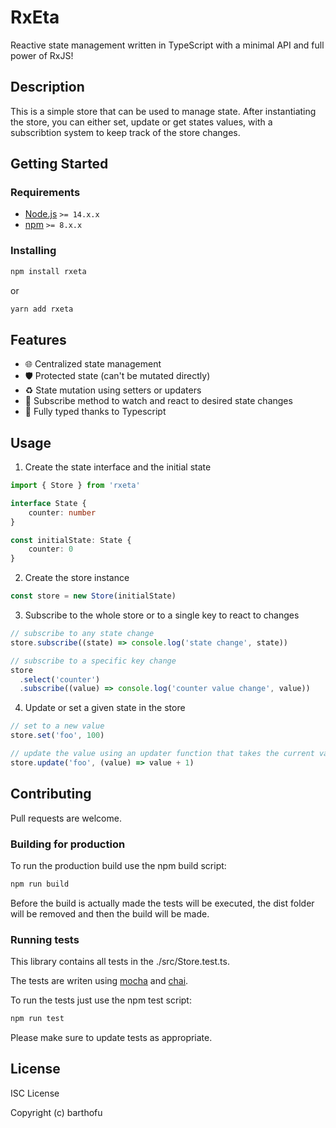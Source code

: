 # RxEta

Reactive state management written in TypeScript with a minimal API and full power of RxJS!

## Description

This is a simple store that can be used to manage state.
After instantiating the store, you can either set, update or get states values, with a subscribtion system to keep track of the store changes.

## Getting Started

### Requirements

- [Node.js](https://nodejs.org/en/) `>= 14.x.x`
- [npm](https://npmjs.com/) `>= 8.x.x`


### Installing

```bash
npm install rxeta
```
or
```bash
yarn add rxeta
```

## Features

- 🌐 Centralized state management
- 🛡 Protected state (can't be mutated directly)
- ♻ State mutation using setters or updaters
- 💌 Subscribe method to watch and react to desired state changes
- 💙 Fully typed thanks to Typescript 

## Usage

1. Create the state interface and the initial state

```ts
import { Store } from 'rxeta'

interface State {
    counter: number
}

const initialState: State {
    counter: 0
}
```

2. Create the store instance

```ts
const store = new Store(initialState)
```

3. Subscribe to the whole store or to a single key to react to changes

```ts
// subscribe to any state change
store.subscribe((state) => console.log('state change', state))

// subscribe to a specific key change
store
  .select('counter')
  .subscribe((value) => console.log('counter value change', value))
```

4. Update or set a given state in the store

```typescript
// set to a new value
store.set('foo', 100)

// update the value using an updater function that takes the current value as parameter and returns the new value
store.update('foo', (value) => value + 1)
```

## Contributing

Pull requests are welcome. 

### Building for production

To run the production build use the npm build script:

```javascript
npm run build
```

Before the build is actually made the tests will be executed, the dist folder will be removed and then the build will be made.

### Running tests

This library contains all tests in the ./src/Store.test.ts.

The tests are writen using [mocha](https://github.com/mochajs/mocha) and [chai](https://github.com/chaijs/chai).

To run the tests just use the npm test script:

```javascript
npm run test
```

Please make sure to update tests as appropriate.

## License
ISC License

Copyright (c) barthofu